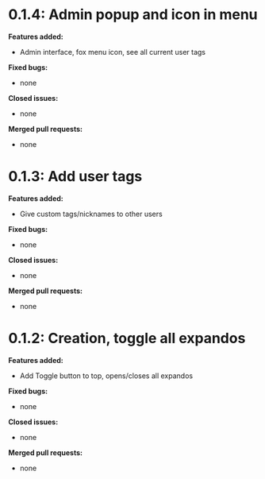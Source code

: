 # 0.1.4: Admin popup and icon in menu

**Features added:**

- Admin interface, fox menu icon, see all current user tags

**Fixed bugs:**

- none

**Closed issues:**

- none

**Merged pull requests:**

- none

# 0.1.3: Add user tags

**Features added:**

- Give custom tags/nicknames to other users

**Fixed bugs:**

- none

**Closed issues:**

- none

**Merged pull requests:**

- none

# 0.1.2: Creation, toggle all expandos

**Features added:**

- Add Toggle button to top, opens/closes all expandos

**Fixed bugs:**

- none

**Closed issues:**

- none

**Merged pull requests:**

- none
